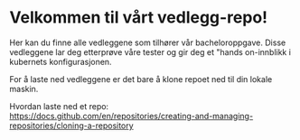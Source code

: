 # Velkommen til vårt vedlegg-repo!
Her kan du finne alle vedleggene som tilhører vår bacheloroppgave. Disse vedleggene lar deg etterprøve våre tester og gir deg et "hands on-innblikk i kubernets konfigurasjonen.

For å laste ned vedleggene er det bare å klone repoet ned til din lokale maskin. 

Hvordan laste ned et repo:
https://docs.github.com/en/repositories/creating-and-managing-repositories/cloning-a-repository

